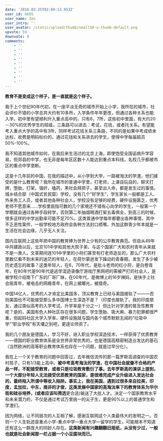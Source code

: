 ```yaml
---
date: '2018-03-25T02:09:13.953Z'
user_id: 6695
user_name: Zen
user_intro: ''
user_avatar: /static/upload/thumb/small50-u-thumb-default.png
upvote: 59
downvote: 0
comments:
    - ''
    - ''
    - ''
    - ''
    - ''
    - ''
    - ''
    - ''
    - ''
---
```


**教育不是变成这个样子，是一直就是这个样子。**

  

我于上个世纪90年代初，在一座平淡无奇的城市开始上小学，我所在的城市，社会评价不错的小学总共大约有10多所，入学条件年年更改，但通过各种关系也能入学。初中里有望顺利升入重点高中的，只有6，7所，这些初中里面，有大约20－30%的优秀学生的班级，三条路可以进去：考试，花钱，或者托关系。有望能考入重点大学的高中有3所，同样考试花钱关系三条路，不同的是如果中考成绩未达标，收费是明码标价的，通过花钱和关系进去的学生，使得中学每届超员50%-100%。

  

我不知道其他城市如何，在我后来生活过的北京上海，即使饱受全国诟病升学容易，但郊县的中学，也无非是每年区区数十人能达到重点本科线，名校几乎都被市区的重点中学垄断。

  

这是十几年前的中国，在我的描述中，从小学到大学，一路被淘汰的学渣，他们接受的是什么教育呢？我所在城市的普通中学里，打老师，上课自玩自的，聊天打牌，堕胎，打架，强奸，嗑药，黑社会拜把子，甚至出人命，都是发生过的事情。城乡结合部（中国式贫民窟）学校，没有几个“好学生”，学生家长一般都是工人、外来务工人员，或者其他各种社会人，学校没有足够的经费，硬件设施匮乏，优秀老师不愿意来……学校里屈指可数的几个家境还不错有心向学的学生，一般第一个学期就会通过各种手段转学，否则第二年抽烟喝酒打架五毒俱全，到高三的时候，很多这样的中学出勤率可能不足70%。这类普通中学每年都要出各种事情，其中不乏恶性案件，一般学校地方政府会各种方法封口捂嘴，外加这群青少年本就是一生活在社会边缘，几乎无人关注。

  

国内互联网上这些年把中国的教育捧为世界上少有的公平教育典范。但自从49年中共建政以后，北京101中学和其他大院子弟，与这个国家广大和农村青年从来就不是一类人。文革期间连101中学里的小将们甚至有打老师造反的，那么广大农村里数亿看不到未来的迷茫的年轻人，在荷尔蒙迸发下躁动的青春期，发生了多少被历史遗忘的故事？这类年轻人，在6，70年代，是批斗老师的红小将，是白卷青年，在80年代是90年代是逃学混迹录像厅游戏厅黑网吧的需被严打的社会人，是被学校介绍南下广东的厂哥厂妹，在00年代，是微博上的16岁辣妈，是快手上社会摇青年，被电击的网瘾青年，在网上被曝光，被猎奇。

  

中国14亿人，优秀的人才肯定比美国多，顶尖教育上已经与美国接轨了———否则美国也不可能接受那么多中国博士生深造不是？（印度也接轨了，我的印度朋友，通过类似高考的入学考试，升学率是千分之一）但比针对学渣的普及性教育呢？是的，美国有色人种社区存在很多问题，学生堕胎、吸大麻、暴力犯罪都很严重，但起码社区大学入学率、硬件设施就与国内各个城市默默无闻的“垃圾中学”“职业学校”有天壤之别吧，更遑论师资了。  

  

我的几个朋友是德国人，学习不好，进入职业学校深造技术，一样获得了优质教育——德国的职业教育体系是全世界非常优秀的，也是德国高精密制造业发达的基石（当然欧洲的高等职业教育体系也存在一个问题，就是过早分化）。

  

我在上一个关于教育的问题中回答过，去年微信流传的那一篇罗斯高调查的中国农村孩子，只有1/3能上高中。**被中考高考淘汰的学渣，在中国社会就像不合格的产品一样，不配接受教育，或者只是垃圾教育敷衍了事。去年罗斯高的演讲上提到，一个大部分年轻人无法接受优质教育的国家，是很难完成产业升级进入发达社会的，最终陷入所谓中等收入陷阱。**事实上，我在美国，遇到过很多来自拉美，印度，孟加拉，中东，南非的才俊，这类发展中国家的高淘汰率下的教育体系为华尔街和硅谷培养，(或者应该叫**筛选**更合适)输送了大批人才。决定一个国家教育水平和未来潜力的，不仅是通过考试万里挑一的尖子生，更是90%以上的普通学生和学渣们。

  

因为网络，让不同层次的人互相了解，感谢互联网这个人类最伟大的发明之一。否则一个人生轨迹是重点小学-重点中学—重点大学—留学的学生，可能根本不知道还有这么一群庞大的同龄人存在。**这类新闻有兴趣翻翻旧报纸，从没有少过，一般也就是社会新闻那一栏占据一个小豆腐块而已。**
